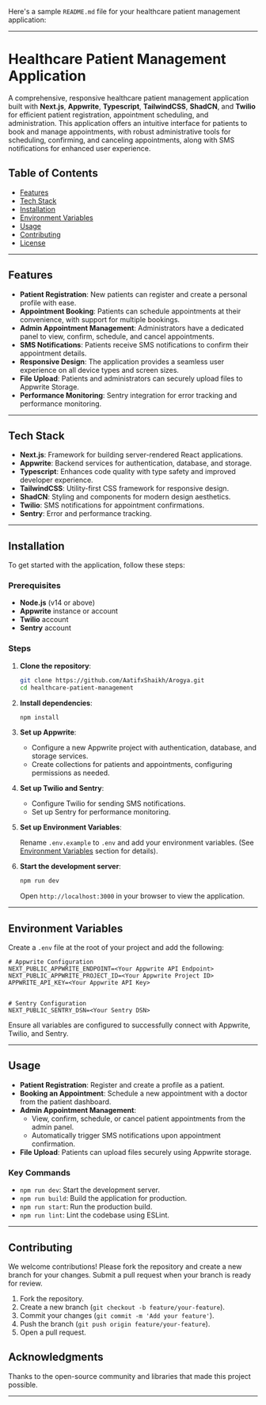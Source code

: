 Here's a sample `README.md` file for your healthcare patient management application:

---

# Healthcare Patient Management Application

A comprehensive, responsive healthcare patient management application built with **Next.js**, **Appwrite**, **Typescript**, **TailwindCSS**, **ShadCN**, and **Twilio** for efficient patient registration, appointment scheduling, and administration. This application offers an intuitive interface for patients to book and manage appointments, with robust administrative tools for scheduling, confirming, and canceling appointments, along with SMS notifications for enhanced user experience.

## Table of Contents

- [Features](#features)
- [Tech Stack](#tech-stack)
- [Installation](#installation)
- [Environment Variables](#environment-variables)
- [Usage](#usage)
- [Contributing](#contributing)
- [License](#license)

---

## Features

- **Patient Registration**: New patients can register and create a personal profile with ease.
- **Appointment Booking**: Patients can schedule appointments at their convenience, with support for multiple bookings.
- **Admin Appointment Management**: Administrators have a dedicated panel to view, confirm, schedule, and cancel appointments.
- **SMS Notifications**: Patients receive SMS notifications to confirm their appointment details.
- **Responsive Design**: The application provides a seamless user experience on all device types and screen sizes.
- **File Upload**: Patients and administrators can securely upload files to Appwrite Storage.
- **Performance Monitoring**: Sentry integration for error tracking and performance monitoring.

---

## Tech Stack

- **Next.js**: Framework for building server-rendered React applications.
- **Appwrite**: Backend services for authentication, database, and storage.
- **Typescript**: Enhances code quality with type safety and improved developer experience.
- **TailwindCSS**: Utility-first CSS framework for responsive design.
- **ShadCN**: Styling and components for modern design aesthetics.
- **Twilio**: SMS notifications for appointment confirmations.
- **Sentry**: Error and performance tracking.

---

## Installation

To get started with the application, follow these steps:

### Prerequisites

- **Node.js** (v14 or above)
- **Appwrite** instance or account
- **Twilio** account
- **Sentry** account

### Steps

1. **Clone the repository**:

   ```bash
   git clone https://github.com/AatifxShaikh/Arogya.git
   cd healthcare-patient-management
   ```

2. **Install dependencies**:

   ```bash
   npm install
   ```

3. **Set up Appwrite**:
   - Configure a new Appwrite project with authentication, database, and storage services.
   - Create collections for patients and appointments, configuring permissions as needed.

4. **Set up Twilio and Sentry**:
   - Configure Twilio for sending SMS notifications.
   - Set up Sentry for performance monitoring.

5. **Set up Environment Variables**:

   Rename `.env.example` to `.env` and add your environment variables. (See [Environment Variables](#environment-variables) section for details).

6. **Start the development server**:

   ```bash
   npm run dev
   ```

   Open `http://localhost:3000` in your browser to view the application.

---

## Environment Variables

Create a `.env` file at the root of your project and add the following:

```plaintext
# Appwrite Configuration
NEXT_PUBLIC_APPWRITE_ENDPOINT=<Your Appwrite API Endpoint>
NEXT_PUBLIC_APPWRITE_PROJECT_ID=<Your Appwrite Project ID>
APPWRITE_API_KEY=<Your Appwrite API Key>


# Sentry Configuration
NEXT_PUBLIC_SENTRY_DSN=<Your Sentry DSN>
```

Ensure all variables are configured to successfully connect with Appwrite, Twilio, and Sentry.

---

## Usage

- **Patient Registration**: Register and create a profile as a patient.
- **Booking an Appointment**: Schedule a new appointment with a doctor from the patient dashboard.
- **Admin Appointment Management**:
  - View, confirm, schedule, or cancel patient appointments from the admin panel.
  - Automatically trigger SMS notifications upon appointment confirmation.
- **File Upload**: Patients can upload files securely using Appwrite storage.

### Key Commands

- `npm run dev`: Start the development server.
- `npm run build`: Build the application for production.
- `npm run start`: Run the production build.
- `npm run lint`: Lint the codebase using ESLint.

---

## Contributing

We welcome contributions! Please fork the repository and create a new branch for your changes. Submit a pull request when your branch is ready for review.

1. Fork the repository.
2. Create a new branch (`git checkout -b feature/your-feature`).
3. Commit your changes (`git commit -m 'Add your feature'`).
4. Push the branch (`git push origin feature/your-feature`).
5. Open a pull request.



## Acknowledgments

Thanks to the open-source community and libraries that made this project possible.

---

